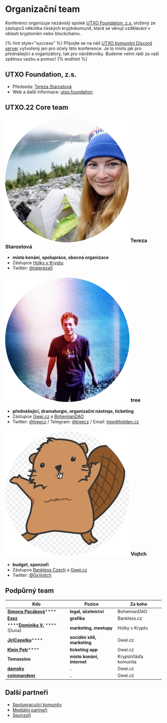 # Organizační team

Konferenci organizuje nezávislý spolek [UTXO Foundation, z.s.](./#utxo-foundation-z.s.) složený ze zástupců několika českých kryptokomunit, které se věnují vzdělávání v oblasti kryptoměn nebo blockchainu.

{% hint style="success" %}
Připojte se na náš [UTXO komunitní Discord server](https://discord.gg/5k9dEtVhnv) vytvořený jen pro účely této konference. Je to místo jak pro přednášející a organizátory, tak pro návštěvníky. Budeme velmi rádi za vaši zpětnou vazbu a pomoc!
{% endhint %}

## **UTXO Foundation, z.s.**

* Předseda: [Tereza Starostová](./#tereza-starostova)
* Web a další informace: [utxo.foundation](http://utxo.foundation)

## UTXO.22 Core team

### <img src="../.gitbook/assets/tereza-circle.png" alt="" data-size="line"> Tereza Starostová

* **místo konání, spolupráce, obecná organizace**
* Zástupce [Holky v Kryptu](https://holkyvkryptu.cz)
* Twitter: [@tatereza5](https://twitter.com/tatereza5)

### <img src="../.gitbook/assets/tree-circle.png" alt="" data-size="line"> tree

* **přednášející, dramaturgie, organizační nástroje, ticketing**
* Zástupce [Gwei.cz](http://gwei.cz) a [BohemianDAO](http://bohemiandao.cz)
* Twitter: [@treecz](https://twitter.com/treecz) / Telegram: [@treecz](https://t.me/treecz) / Email: [tree@hidden.cz](mailto:tree@hidden.cz)

### <img src="../.gitbook/assets/vojtch-circle.png" alt="" data-size="line"> Vojtch

* **budget, sponzoři**
* Zástupce [Bankless Czech](https://bankless.cz) a [Gwei.cz](http://gwei.cz)
* Twitter: [@0xVojtch](https://twitter.com/0xvojtch)

## Podpůrný team

| Kdo                                                               | Pozice                       | Za koho              |
| ----------------------------------------------------------------- | ---------------------------- | -------------------- |
| [**Simona Pacáková**](https://twitter.com/SPacakova)****          | **legal, účetnictví**        | BohemianDAO          |
| ****[**Exez**](https://twitter.com/OndraPulc)****                 | **grafika**                  | Bankless.cz          |
| ****[**Dominika V.**](https://twitter.com/DominikaV5) **** (Duna) | **marketing, meetupy**       | Holky v Kryptu       |
| [**JiriCepelka**](https://twitter.com/JiriCepelka)****            | **sociální sítě, marketing** | Gwei.cz              |
| [**Klein Petr**](https://twitter.com/kleinpetr\_com)****          | **ticketing app**            | Gwei.cz              |
| **Tomassino**                                                     | **místo konání, internet**   | KryptoVláďa komunita |
| ****[**damsky**](https://twitter.com/CryptoDamSky)****            | ..                           | Gwei.cz              |
| ****[**coinmandeer**](https://twitter.com/KeenOfCoin)****         | ..                           | Gwei.cz              |

## Další partneři

* [Spolupracující komunity](../partneri.md#spolupracujici-komunity)
* [Mediální partneři](../partneri.md#medialni-partneri)
* [Sponzoři](../sponzori.md)
